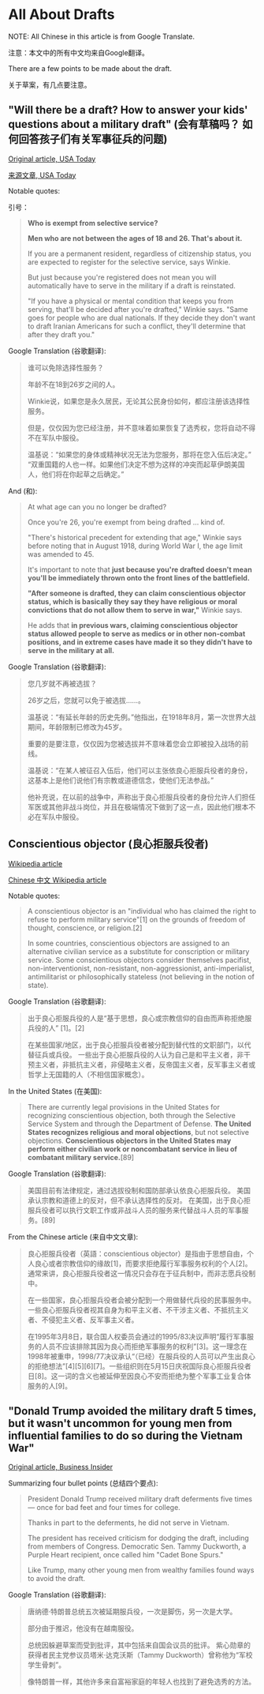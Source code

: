 # All About Drafts

NOTE: All Chinese in this article is from Google Translate.

注意：本文中的所有中文均来自Google翻译。

There are a few points to be made about the draft.

关于草案，有几点要注意。

## "Will there be a draft? How to answer your kids' questions about a military draft" (会有草稿吗？ 如何回答孩子们有关军事征兵的问题)

[Original article, USA Today](https://www.usatoday.com/story/life/parenting/2020/01/06/military-draft-how-answer-your-kids-questions-draft/2823826001/)

[来源文章, USA Today](https://www.usatoday.com/story/life/parenting/2020/01/06/military-draft-how-answer-your-kids-questions-draft/2823826001/)

Notable quotes:

引号：

> **Who is exempt from selective service?**
>
> **Men who are not between the ages of 18 and 26. That's about it.**
> 
> If you are a permanent resident, regardless of citizenship status, you are expected to register for the selective service, says Winkie.
> 
> But just because you're registered does not mean you will automatically have to serve in the military if a draft is reinstated. 
> 
> "If you have a physical or mental condition that keeps you from serving, that'll be decided after you're drafted," Winkie says. "Same goes for people who are dual nationals. If they decide they don't want to draft Iranian Americans for such a conflict, they'll determine that after they draft you."

Google Translation (谷歌翻译):

> 谁可以免除选择性服务？
>
> 年龄不在18到26岁之间的人。
>
> Winkie说，如果您是永久居民，无论其公民身份如何，都应注册该选择性服务。
>
> 但是，仅仅因为您已经注册，并不意味着如果恢复了选秀权，您将自动不得不在军队中服役。
> 
> 温基说：“如果您的身体或精神状况无法为您服务，那将在您入伍后决定。” “双重国籍的人也一样。如果他们决定不想为这样的冲突而起草伊朗美国人，他们将在你起草之后确定。”

And (和):

> At what age can you no longer be drafted?
> 
> Once you're 26, you're exempt from being drafted ... kind of.
> 
> "There's historical precedent for extending that age," Winkie says before noting that in August 1918, during World War I, the age limit was amended to 45. 
> 
> It's important to note that **just because you're drafted doesn't mean you'll be immediately thrown onto the front lines of the battlefield.**
> 
> **"After someone is drafted, they can claim conscientious objector status, which is basically they say they have religious or moral convictions that do not allow them to serve in war,"** Winkie says.
> 
> He adds that **in previous wars, claiming conscientious objector status allowed people to serve as medics or in other non-combat positions, and in extreme cases have made it so they didn't have to serve in the military at all.**

Google Translation (谷歌翻译):

> 您几岁就不再被选拔？
> 
> 26岁之后，您就可以免于被选拔……。
> 
> 温基说：“有延长年龄的历史先例。”他指出，在1918年8月，第一次世界大战期间，年龄限制已修改为45岁。
> 
> 重要的是要注意，仅仅因为您被选拔并不意味着您会立即被投入战场的前线。
> 
> 温基说：“在某人被征召入伍后，他们可以主张依良心拒服兵役者的身份，这基本上是他们说他们有宗教或道德信念，使他们无法参战。”
> 
> 他补充说，在以前的战争中，声称出于良心拒服兵役者的身份允许人们担任军医或其他非战斗岗位，并且在极端情况下做到了这一点，因此他们根本不必在军队中服役。

## Conscientious objector (良心拒服兵役者)

[Wikipedia article](https://en.wikipedia.org/wiki/Conscientious_objector)

[Chinese 中文 Wikipedia article](https://zh.wikipedia.org/wiki/%E8%89%AF%E5%BF%83%E6%8B%92%E6%9C%8D%E5%85%B5%E5%BD%B9%E8%80%85)

Notable quotes:

> A conscientious objector is an "individual who has claimed the right to refuse to perform military service"[1] on the grounds of freedom of thought, conscience, or religion.[2]
> 
> In some countries, conscientious objectors are assigned to an alternative civilian service as a substitute for conscription or military service. Some conscientious objectors consider themselves pacifist, non-interventionist, non-resistant, non-aggressionist, anti-imperialist, antimilitarist or philosophically stateless (not believing in the notion of state).

Google Translation (谷歌翻译):

> 出于良心拒服兵役的人是“基于思想，良心或宗教信仰的自由而声称拒绝服兵役的人” [1]。[2]
> 
> 在某些国家/地区，出于良心拒服兵役者被分配到替代性的文职部门，以代替征兵或兵役。 一些出于良心拒服兵役的人认为自己是和平主义者，非干预主义者，非抵抗主义者，非侵略主义者，反帝国主义者，反军事主义者或哲学上无国籍的人（不相信国家概念）。

In the United States (在美国):

> There are currently legal provisions in the United States for recognizing conscientious objection, both through the Selective Service System and through the Department of Defense. **The United States recognizes religious and moral objections**, but not selective objections. **Conscientious objectors in the United States may perform either civilian work or noncombatant service in lieu of combatant military service.**[89]

Google Translation (谷歌翻译):

> 美国目前有法律规定，通过选拔役制和国防部承认依良心拒服兵役。 美国承认宗教和道德上的反对，但不承认选择性的反对。 在美国，出于良心拒服兵役者可以执行文职工作或非战斗人员的服务来代替战斗人员的军事服务。[89]

From the Chinese article (来自中文文章):

> 良心拒服兵役者（英語：conscientious objector）是指由于思想自由，个人良心或者宗教信仰的缘故[1]，而要求拒绝履行军事服务权利的个人[2]。通常来讲，良心拒服兵役者这一情况只会存在于征兵制中，而非志愿兵役制中。
> 
> 在一些国家，良心拒服兵役者会被分配到一个用做替代兵役的民事服务中。一些良心拒服兵役者视其自身为和平主义者、不干涉主义者、不抵抗主义者、不侵犯主义者、反军事主义者。
> 
> 在1995年3月8日，联合国人权委员会通过的1995/83决议声明“履行军事服务的人员不应该排除其因为良心而拒绝军事服务的权利”[3]。这一理念在1998年被重申，1998/77决议承认“（已经）在服兵役的人员可以产生出良心的拒绝想法”[4][5][6][7]。一些组织则在5月15日庆祝国际良心拒服兵役者日[8]。这一词的含义也被延伸至因良心不安而拒绝为整个军事工业复合体服务的人[9]。 

## "Donald Trump avoided the military draft 5 times, but it wasn't uncommon for young men from influential families to do so during the Vietnam War"

[Original article, Business Insider](https://www.businessinsider.com/donald-trump-avoided-the-military-draft-which-was-common-at-the-time-vietnam-war-2018-12)

Summarizing four bullet points (总结四个要点):

> President Donald Trump received military draft deferments five times — once for bad feet and four times for college.
>
> Thanks in part to the deferments, he did not serve in Vietnam.
> 
> The president has received criticism for dodging the draft, including from members of Congress. Democratic Sen. Tammy Duckworth, a Purple Heart recipient, once called him "Cadet Bone Spurs."
>
> Like Trump, many other young men from wealthy families found ways to avoid the draft.

Google Translation (谷歌翻译):

> 唐纳德·特朗普总统五次被延期服兵役，一次是脚伤，另一次是大学。
> 
> 部分由于推迟，他没有在越南服役。
> 
> 总统因躲避草案而受到批评，其中包括来自国会议员的批评。 紫心勋章的获得者民主党参议员塔米·达克沃斯（Tammy Duckworth）曾称他为“军校学生骨刺”。
> 
> 像特朗普一样，其他许多来自富裕家庭的年轻人也找到了避免选秀的方法。
